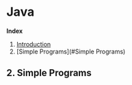 # Java

**Index**
1. [Introduction](#Introduction)
2. [Simple Programs](#Simple Programs)

## 2. Simple Programs